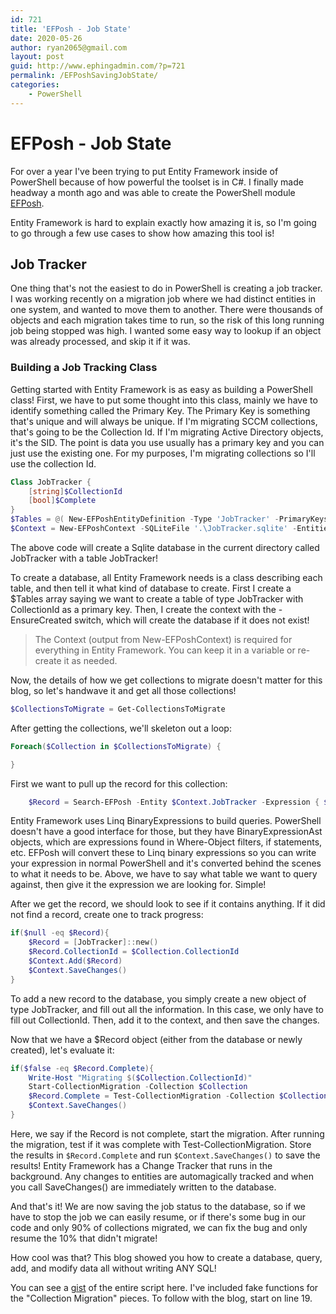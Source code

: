 ```yaml
---
id: 721
title: 'EFPosh - Job State'
date: 2020-05-26
author: ryan2065@gmail.com
layout: post
guid: http://www.ephingadmin.com/?p=721
permalink: /EFPoshSavingJobState/
categories:
    - PowerShell
---
```


# EFPosh - Job State

For over a year I've been trying to put Entity Framework inside of PowerShell because of how powerful the toolset is in C#. I finally made headway a month ago and was able to create the PowerShell module [EFPosh](https://github.com/Ryan2065/EFPosh).

Entity Framework is hard to explain exactly how amazing it is, so I'm going to go through a few use cases to show how amazing this tool is!

## Job Tracker

One thing that's not the easiest to do in PowerShell is creating a job tracker. I was working recently on a migration job where we had distinct entities in one system, and wanted to move them to another. There were thousands of objects and each migration takes time to run, so the risk of this long running job being stopped was high. I wanted some easy way to lookup if an object was already processed, and skip it if it was.

### Building a Job Tracking Class

Getting started with Entity Framework is as easy as building a PowerShell class! First, we have to put some thought into this class, mainly we have to identify something called the Primary Key. The Primary Key is something that's unique and will always be unique. If I'm migrating SCCM collections, that's going to be the Collection Id. If I'm migrating Active Directory objects, it's the SID. The point is data you use usually has a primary key and you can just use the existing one. For my purposes, I'm migrating collections so I'll use the collection Id.

``` PowerShell
Class JobTracker {
    [string]$CollectionId
    [bool]$Complete
}
$Tables = @( New-EFPoshEntityDefinition -Type 'JobTracker' -PrimaryKeys 'CollectionId' )
$Context = New-EFPoshContext -SQLiteFile '.\JobTracker.sqlite' -Entities $Tables -EnsureCreated
```

The above code will create a Sqlite database in the current directory called JobTracker with a table JobTracker!

To create a database, all Entity Framework needs is a class describing each table, and then tell it what kind of database to create. First I create a $Tables array saying we want to create a table of type JobTracker with CollectionId as a primary key. Then, I create the context with the -EnsureCreated switch, which will create the database if it does not exist!

> The Context (output from New-EFPoshContext) is required for everything in Entity Framework. You can keep it in a variable or re-create it as needed.

Now, the details of how we get collections to migrate doesn't matter for this blog, so let's handwave it and get all those collections!

``` PowerShell
$CollectionsToMigrate = Get-CollectionsToMigrate
```

After getting the collections, we'll skeleton out a loop:

``` PowerShell
Foreach($Collection in $CollectionsToMigrate) {

}
```

First we want to pull up the record for this collection:

``` PowerShell
    $Record = Search-EFPosh -Entity $Context.JobTracker -Expression { $_.CollectionId -eq $Collection.CollectionId } -FirstOrDefault
```

Entity Framework uses Linq BinaryExpressions to build queries. PowerShell doesn't have a good interface for those, but they have BinaryExpressionAst objects, which are expressions found in Where-Object filters, if statements, etc. EFPosh will convert these to Linq binary expressions so you can write your expression in normal PowerShell and it's converted behind the scenes to what it needs to be. Above, we have to say what table we want to query against, then give it the expression we are looking for. Simple!

After we get the record, we should look to see if it contains anything. If it did not find a record, create one to track progress:

``` PowerShell
if($null -eq $Record){
    $Record = [JobTracker]::new()
    $Record.CollectionId = $Collection.CollectionId
    $Context.Add($Record)
    $Context.SaveChanges()
}
```

To add a new record to the database, you simply create a new object of type JobTracker, and fill out all the information. In this case, we only have to fill out CollectionId. Then, add it to the context, and then save the changes.

Now that we have a $Record object (either from the database or newly created), let's evaluate it:

``` PowerShell
if($false -eq $Record.Complete){
    Write-Host "Migrating $($Collection.CollectionId)"
    Start-CollectionMigration -Collection $Collection
    $Record.Complete = Test-CollectionMigration -Collection $Collection
    $Context.SaveChanges()
}
```

Here, we say if the Record is not complete, start the migration. After running the migration, test if it was complete with Test-CollectionMigration. Store the results in ```$Record.Complete``` and run ```$Context.SaveChanges()``` to save the results! Entity Framework has a Change Tracker that runs in the background. Any changes to entities are automagically tracked and when you call SaveChanges() are immediately written to the database.

And that's it! We are now saving the job status to the database, so if we have to stop the job we can easily resume, or if there's some bug in our code and only 90% of collections migrated, we can fix the bug and only resume the 10% that didn't migrate!

How cool was that? This blog showed you how to create a database, query, add, and modify data all without writing ANY SQL!

You can see a [gist](https://gist.github.com/Ryan2065/436d851fc2d45d3804db7ca0d2057fa3) of the entire script here. I've included fake functions for the "Collection Migration" pieces. To follow with the blog, start on line 19.

<script src="https://gist.github.com/Ryan2065/436d851fc2d45d3804db7ca0d2057fa3.js"></script>
